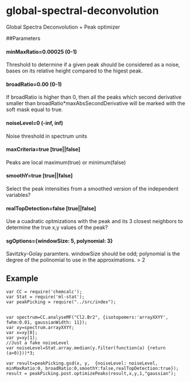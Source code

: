 # global-spectral-deconvolution

Global Spectra Deconvolution + Peak optimizer

##Parameters

#### minMaxRatio=0.00025 (0-1)
Threshold to determine if a given peak should be considered as a noise, bases on its relative height compared to the higest peak.

#### broadRatio=0.00  (0-1)
If broadRatio is higher than 0, then all the peaks which second derivative smaller than broadRatio*maxAbsSecondDerivative will be marked with the soft mask equal to true.

#### noiseLevel=0 (-inf, inf)
Noise threshold in spectrum units

#### maxCriteria=true  [true||false]
Peaks are local maximum(true) or minimum(false)

#### smoothY=true [true||false]
Select the peak intensities from a smoothed version of the independent variables?

#### realTopDetection=false [true||false]
Use a cuadratic optmizations with the peak and its 3 closest neighbors to determine the true x,y values of the peak?

#### sgOptions={windowSize: 5, polynomial: 3}
Savitzky-Golay paramters. windowSize should be odd; polynomial is the degree of the polinomial to use in the approximations. > 2

## Example
```
var CC = require('chemcalc');
var Stat = require('ml-stat');
var peakPicking = require("../src/index");


var spectrum=CC.analyseMF("Cl2.Br2", {isotopomers:'arrayXXYY', fwhm:0.01, gaussianWidth: 11});
var xy=spectrum.arrayXXYY;
var x=xy[0];
var y=xy[1];
//Just a fake noiseLevel
var noiseLevel=Stat.array.median(y.filter(function(a) {return (a>0)}))*3;

var result=peakPicking.gsd(x, y,  {noiseLevel: noiseLevel, minMaxRatio:0, broadRatio:0,smoothY:false,realTopDetection:true});
result = peakPicking.post.optimizePeaks(result,x,y,1,"gaussian");
```
